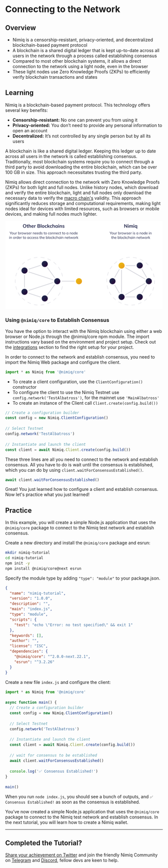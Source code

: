 # Connecting to the Network

## Overview

- Nimiq is a censorship-resistant, privacy-oriented, and decentralized blockchain-based payment protocol
- A blockchain is a shared digital ledger that is kept up-to-date across all users in the network through a process called establishing consensus
- Compared to most other blockchain systems, it allows a direct connection to the network using a light node, even in the browser
- These light nodes use Zero Knowledge Proofs (ZKPs) to efficiently verify blockchain transactions and states

## Learning

Nimiq is a blockchain-based payment protocol. This technology offers several key benefits:

- **Censorship-resistant:** No one can prevent you from using it
- **Privacy-oriented:** You don’t need to provide any personal information to open an account
- **Decentralized:** It’s not controlled by any single person but by all its users

A blockchain is like a shared digital ledger. Keeping this ledger up to date across all users in the network is called establishing consensus. Traditionally, most blockchain systems require you to connect through a third party to avoid downloading the entire blockchain, which can be over 100 GB in size. This approach necessitates trusting the third party.

Nimiq allows direct connection to the network with Zero Knowledge Proofs (ZKPs) for both light and full nodes. Unlike history nodes, which download and verify the entire blockchain, light and full nodes only download the necessary data to verify the [macro chain's](/learn/protocol/ZKP-and-recursive-SNARKs.md) validity. This approach significantly reduces storage and computational requirements, making light nodes ideal for devices with limited resources, such as browsers or mobile devices, and making full nodes much lighter.

<div dark:bg-gray-300 bg-gray-100 p-16 my-48 rounded-6>
    <img class="object-contain max-h-[max(80vh,220px)]" src="/assets/images/tutorials/nimiq-network.svg" alt="Illustration of the nimiq network compared to most other blockchains" />
</div>

### Using `@nimiq/core` to Establish Consensus

You have the option to interact with the Nimiq blockchain using either a web browser or Node.js through the @nimiq/core npm module. The import instructions vary based on the environment and project setup. Check out the [integrations](/developers/build/web-client/installation) section to find the right setup for your project.

In order to connect to the network and establish consensus, you need to import the Nimiq Web package and configure the client.

```js
import * as Nimiq from '@nimiq/core'
```

- To create a client configuration, use the `ClientConfiguration()` constructor
- To configure the client to use the Nimiq Testnet use `config.network('TestAlbatross')`, for the mainnet use `'MainAlbatross'`
- To create an instance of the Client call `Client.create(config.build())`

```js
// Create a configuration builder
const config = new Nimiq.ClientConfiguration()

// Select Testnet
config.network('TestAlbatross')

// Instantiate and launch the client
const client = await Nimiq.Client.create(config.build())
```

These three lines are all you need to connect to the network and establish consensus. All you have to do is wait until the consensus is established, which you can do by using `client.waitForConsensusEstablished()`.

```js
await client.waitForConsensusEstablished()
```

Great! You just learned how to configure a client and establish consensus. Now let's practice what you just learned!

## Practice

In this example, you will create a simple Node.js application that uses the `@nimiq/core` package to connect to the Nimiq test network and establish consensus.

Create a new directory and install the `@nimiq/core` package and esrun:

```bash
mkdir nimiq-tutorial
cd nimiq-tutorial
npm init -y
npm install @nimiq/core@next esrun
```

Specify the module type by adding `"type": "module"` to your package.json.

```json
{
  "name": "nimiq-tutorial",
  "version": "1.0.0",
  "description": "",
  "main": "index.js",
  "type": "module",
  "scripts": {
    "test": "echo \"Error: no test specified\" && exit 1"
  },
  "keywords": [],
  "author": "",
  "license": "ISC",
  "dependencies": {
    "@nimiq/core": "^2.0.0-next.22.1",
    "esrun": "^3.2.26"
  }
}
```

Create a new file `index.js` and configure the client:

```js
import * as Nimiq from '@nimiq/core'

async function main() {
  // Create a configuration builder
  const config = new Nimiq.ClientConfiguration()

  // Select Testnet
  config.network('TestAlbatross')

  // Instantiate and launch the client
  const client = await Nimiq.Client.create(config.build())

  // wait for consensus to be established
  await client.waitForConsensusEstablished()

  console.log('✅ Consensus Established!')
}

main()
```

When you run `node index.js`, you should see a bunch of outputs, and `✅ Consensus Established!` as soon as the consensus is established.

You’ve now created a simple Node.js application that uses the `@nimiq/core` package to connect to the Nimiq test network and establish consensus. In the next tutorial, you will learn how to create a Nimiq wallet.

---

## Completed the Tutorial?

[Share your achievement on Twitter](https://twitter.com/intent/tweet?text=I%20just%20learned%20how%20to%20establish%20consensus%20using%20the%20%40nimiq%20web%20client%21%20Check%20it%20out%20here%3A%20https%3A%2F%2Fwww.nimiq.com%2Fdevelopers%2Fbuild%2Fweb-client%2Ftutorials%2Fconnecting-to-the-network) and join the friendly Nimiq Community on [Telegram](https://t.me/joinchat/AAAAAEJW-ozFwo7Er9jpHw) and [Discord](https://discord.gg/cMHemg8), fellow devs are keen to help.

